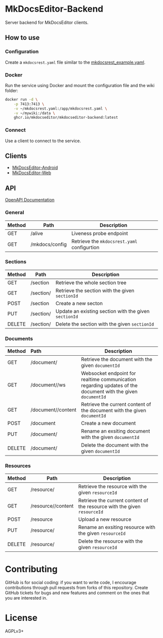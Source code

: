 # MkDocsEditor-Backend

Server backend for MkDocsEditor clients.

## How to use

### Configuration

Create a `mkdocsrest.yaml` file similar to the [mkdocsrest_example.yaml](mkdocsrest_example.yaml).

### Docker

Run the service using Docker and mount the configuration file and the wiki folder:

```bash
docker run -d \
    -p 7413:7413 \
    -v ~/mkdocsrest.yaml:/app/mkdocsrest.yaml \
    -v ~/mywiki:/data \
    ghcr.io/mkdocseditor/mkdocseditor-backend:latest
```

### Connect

Use a client to connect to the service.

## Clients

- [MkDocsEditor-Android](https://github.com/MkDocsEditor/MkDocsEditor-Android)
- [MkDocsEditor-Web](https://github.com/MkDocsEditor/MkDocsEditor-Web)

## API

[OpenAPI Documentation](https://editor-next.swagger.io/?url=https://raw.githubusercontent.com/MkDocsEditor/MkDocsEditor-Backend/master/openapi-description.yaml)

### General

| Method | Path           | Description                                 |
|--------|----------------|---------------------------------------------|
| GET    | /alive         | Liveness probe endpoint                     |
| GET    | /mkdocs/config | Retrieve the `mkdocsrest.yaml` configurtion |

### Sections

| Method | Path                 | Description                                           |
|--------|----------------------|-------------------------------------------------------|
| GET    | /section             | Retrieve the whole section tree                       |
| GET    | /section/<sectionId> | Retrieve the section with the given `sectionId`       |
| POST   | /section             | Create a new secton                                   |
| PUT    | /section/<sectionId> | Update an existing section with the given `sectionId` |
| DELETE | /section/<sectionId> | Delete the section with the given `sectionId`         |

### Documents

| Method | Path                           | Description                                                                                                 |
|--------|:-------------------------------|-------------------------------------------------------------------------------------------------------------|
| GET    | /document/<documentId>         | Retrieve the document with the given `documentId`                                                           |
| GET    | /document/<documentId>/ws      | Websocket endpoint for realtime communication regarding updates of the document with the given `documentId` |
| GET    | /document/<documentId>/content | Retrieve the current content of the document with the given `documentId`                                    |
| POST   | /document                      | Create a new document                                                                                       |
| PUT    | /document/<documentId>         | Rename an exsiting document with the given `documentId`                                                     |
| DELETE | /document/<documentId>         | Delete the document with the given `documentId`                                                             |

### Resources

| Method | Path                           | Description                                                              |
|--------|--------------------------------|--------------------------------------------------------------------------|
| GET    | /resource/<resourceId>         | Retrieve the resource with the given `resourceId`                        |
| GET    | /resource/<resourceId>/content | Retrieve the current content of the resource with the given `resourceId` |
| POST   | /resource                      | Upload a new resource                                                    |
| PUT    | /resource/<resourceId>         | Rename an exsiting resource with the given `resourceId`                  |
| DELETE | /resource/<resourceId>         | Delete the resource with the given `resourceId`                          |

# Contributing

GitHub is for social coding: if you want to write code, I encourage
contributions through pull requests from forks of this repository.
Create GitHub tickets for bugs and new features and comment on the ones
that you are interested in.

# License

AGPLv3+
